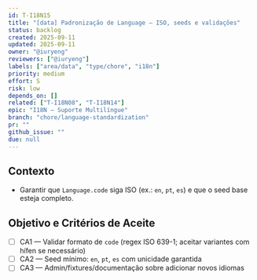 ```yaml
---
id: T-I18N15
title: "[data] Padronização de Language — ISO, seeds e validações"
status: backlog
created: 2025-09-11
updated: 2025-09-11
owner: "@iuryeng"
reviewers: ["@iuryeng"]
labels: ["area/data", "type/chore", "i18n"]
priority: medium
effort: S
risk: low
depends_on: []
related: ["T-I18N08", "T-I18N14"]
epic: "I18N — Suporte Multilíngue"
branch: "chore/language-standardization"
pr: ""
github_issue: ""
due: null
---
```


## Contexto
- Garantir que `Language.code` siga ISO (ex.: `en`, `pt`, `es`) e que o seed base esteja completo.

## Objetivo e Critérios de Aceite
- [ ] CA1 — Validar formato de `code` (regex ISO 639-1; aceitar variantes com hífen se necessário)
- [ ] CA2 — Seed mínimo: `en`, `pt`, `es` com unicidade garantida
- [ ] CA3 — Admin/fixtures/documentação sobre adicionar novos idiomas
